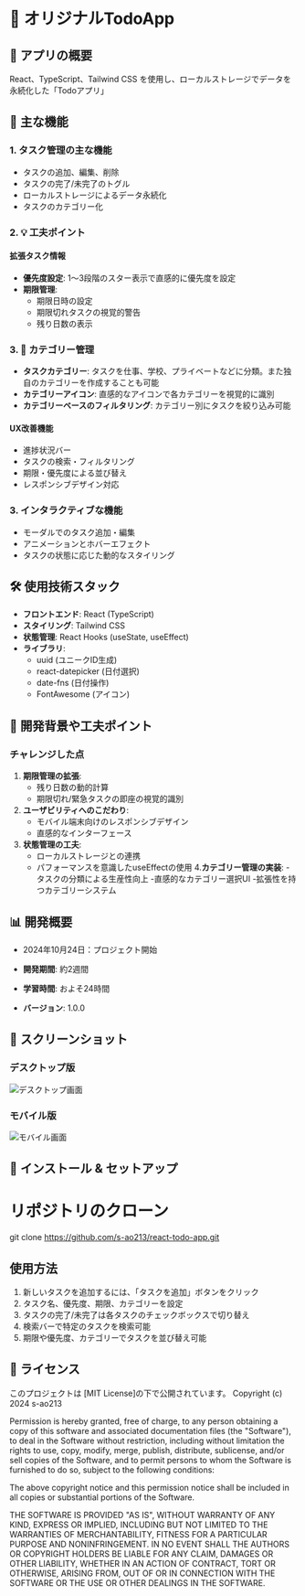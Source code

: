 # 📝 オリジナルTodoApp

## 🌟 アプリの概要

React、TypeScript、Tailwind CSS を使用し、ローカルストレージでデータを永続化した「Todoアプリ」

## 🚀 主な機能

### 1. タスク管理の主な機能

- タスクの追加、編集、削除
- タスクの完了/未完了のトグル
- ローカルストレージによるデータ永続化
- タスクのカテゴリー化

### 2. 💡 工夫ポイント

#### 拡張タスク情報

- **優先度設定**: 1〜3段階のスター表示で直感的に優先度を設定
- **期限管理**:
  - 期限日時の設定
  - 期限切れタスクの視覚的警告
  - 残り日数の表示
 
### 3. 📁 カテゴリー管理

- **タスクカテゴリー**: タスクを仕事、学校、プライベートなどに分類。また独自のカテゴリーを作成することも可能
- **カテゴリーアイコン**: 直感的なアイコンで各カテゴリーを視覚的に識別
- **カテゴリーベースのフィルタリング**: カテゴリー別にタスクを絞り込み可能

#### UX改善機能

- 進捗状況バー
- タスクの検索・フィルタリング
- 期限・優先度による並び替え
- レスポンシブデザイン対応

### 3. インタラクティブな機能

- モーダルでのタスク追加・編集
- アニメーションとホバーエフェクト
- タスクの状態に応じた動的なスタイリング

## 🛠 使用技術スタック

- **フロントエンド**: React (TypeScript)
- **スタイリング**: Tailwind CSS
- **状態管理**: React Hooks (useState, useEffect)
- **ライブラリ**:
  - uuid (ユニークID生成)
  - react-datepicker (日付選択)
  - date-fns (日付操作)
  - FontAwesome (アイコン)

## 💭 開発背景や工夫ポイント

### チャレンジした点

1. **期限管理の拡張**:
   - 残り日数の動的計算
   - 期限切れ/緊急タスクの即座の視覚的識別
2. **ユーザビリティへのこだわり**:
   - モバイル端末向けのレスポンシブデザイン
   - 直感的なインターフェース
3. **状態管理の工夫**:
   - ローカルストレージとの連携
   - パフォーマンスを意識したuseEffectの使用
4.**カテゴリー管理の実装**:
  -タスクの分類による生産性向上
  -直感的なカテゴリー選択UI
  -拡張性を持つカテゴリーシステム
## 📊 開発概要

- 2024年10月24日：プロジェクト開始

- **開発期間**: 約2週間
- **学習時間**: およそ24時間
- **バージョン**: 1.0.0

## 📸 スクリーンショット

### デスクトップ版

![デスクトップ画面](desktop-screenshot.png)

### モバイル版

![モバイル画面](mobile-screenshot.png)

## 🚀 インストール & セットアップ

# リポジトリのクローン

git clone https://github.com/s-ao213/react-todo-app.git

## 使用方法

1. 新しいタスクを追加するには、「タスクを追加」ボタンをクリック
2. タスク名、優先度、期限、カテゴリーを設定
3. タスクの完了/未完了は各タスクのチェックボックスで切り替え
4. 検索バーで特定のタスクを検索可能
5. 期限や優先度、カテゴリーでタスクを並び替え可能


## 📃 ライセンス

このプロジェクトは [MIT License]の下で公開されています。
Copyright (c) 2024 s-ao213

Permission is hereby granted, free of charge, to any person obtaining a copy
of this software and associated documentation files (the "Software"), to deal
in the Software without restriction, including without limitation the rights
to use, copy, modify, merge, publish, distribute, sublicense, and/or sell
copies of the Software, and to permit persons to whom the Software is
furnished to do so, subject to the following conditions:

The above copyright notice and this permission notice shall be included in all
copies or substantial portions of the Software.

THE SOFTWARE IS PROVIDED "AS IS", WITHOUT WARRANTY OF ANY KIND, EXPRESS OR
IMPLIED, INCLUDING BUT NOT LIMITED TO THE WARRANTIES OF MERCHANTABILITY,
FITNESS FOR A PARTICULAR PURPOSE AND NONINFRINGEMENT. IN NO EVENT SHALL THE
AUTHORS OR COPYRIGHT HOLDERS BE LIABLE FOR ANY CLAIM, DAMAGES OR OTHER
LIABILITY, WHETHER IN AN ACTION OF CONTRACT, TORT OR OTHERWISE, ARISING FROM,
OUT OF OR IN CONNECTION WITH THE SOFTWARE OR THE USE OR OTHER DEALINGS IN THE
SOFTWARE.
